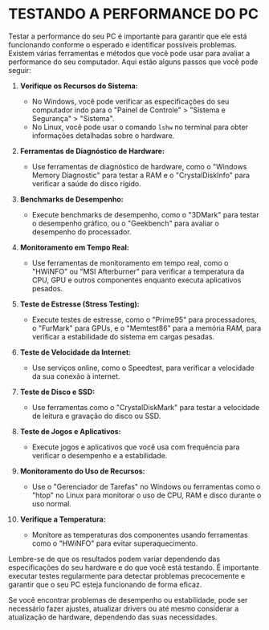 # TESTANDO A PERFORMANCE DO PC
Testar a performance do seu PC é importante para garantir que ele está funcionando conforme o esperado e identificar possíveis problemas. Existem várias ferramentas e métodos que você pode usar para avaliar a performance do seu computador. Aqui estão alguns passos que você pode seguir:

1. **Verifique os Recursos do Sistema:**
   - No Windows, você pode verificar as especificações do seu computador indo para o "Painel de Controle" > "Sistema e Segurança" > "Sistema".
   - No Linux, você pode usar o comando `lshw` no terminal para obter informações detalhadas sobre o hardware.

2. **Ferramentas de Diagnóstico de Hardware:**
   - Use ferramentas de diagnóstico de hardware, como o "Windows Memory Diagnostic" para testar a RAM e o "CrystalDiskInfo" para verificar a saúde do disco rígido.

3. **Benchmarks de Desempenho:**
   - Execute benchmarks de desempenho, como o "3DMark" para testar o desempenho gráfico, ou o "Geekbench" para avaliar o desempenho do processador.

4. **Monitoramento em Tempo Real:**
   - Use ferramentas de monitoramento em tempo real, como o "HWiNFO" ou "MSI Afterburner" para verificar a temperatura da CPU, GPU e outros componentes enquanto executa aplicativos pesados.

5. **Teste de Estresse (Stress Testing):**
   - Execute testes de estresse, como o "Prime95" para processadores, o "FurMark" para GPUs, e o "Memtest86" para a memória RAM, para verificar a estabilidade do sistema em cargas pesadas.

6. **Teste de Velocidade da Internet:**
   - Use serviços online, como o Speedtest, para verificar a velocidade da sua conexão à internet.

7. **Teste de Disco e SSD:**
   - Use ferramentas como o "CrystalDiskMark" para testar a velocidade de leitura e gravação do disco ou SSD.

8. **Teste de Jogos e Aplicativos:**
   - Execute jogos e aplicativos que você usa com frequência para verificar o desempenho e a estabilidade.

9. **Monitoramento do Uso de Recursos:**
   - Use o "Gerenciador de Tarefas" no Windows ou ferramentas como o "htop" no Linux para monitorar o uso de CPU, RAM e disco durante o uso normal.

10. **Verifique a Temperatura:**
    - Monitore as temperaturas dos componentes usando ferramentas como o "HWiNFO" para evitar superaquecimento.

Lembre-se de que os resultados podem variar dependendo das especificações do seu hardware e do que você está testando. É importante executar testes regularmente para detectar problemas precocemente e garantir que o seu PC esteja funcionando de forma eficaz.

Se você encontrar problemas de desempenho ou estabilidade, pode ser necessário fazer ajustes, atualizar drivers ou até mesmo considerar a atualização de hardware, dependendo das suas necessidades.